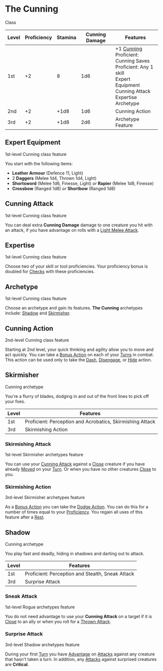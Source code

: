# The Cunning

Class

| Level | Proficiency | Stamina | Cunning Damage | Features  |
| ----  | ----------- | ------- | -------------- | - |
| 1st   | +2          | 8       | 1d6            | +1 [Cunning](../../pages/characters/attributes.md#cunning) <br> Proficient: Cunning Saves <br> Proficient: Any 1 skill <br> Expert Equipment <br> Cunning Attack <br> Expertise <br> Archetype
| 2nd   | +2          | +1d8    | 1d6            | Cunning Action |
| 3rd   | +2          | +1d8    | 2d6            | Archetype Feature |

## Expert Equipment

1st-level Cunning class feature

You start with the following items:

 * **Leather Armour** (Defence 11, Light)
 * 2 **Daggers** (Melee 1d4, Thrown 1d4, Light)
 * **Shortsword** (Melee 1d6, Finesse, Light) *or* **Rapier** (Melee 1d8, Finesse)
 * **Crossbow** (Ranged 1d8) *or* **Shortbow** (Ranged 1d8)

## Cunning Attack

1st-level Cunning class feature

You can deal extra **Cunning Damage** damage to one creature you hit with an attack, if you have advantage on rolls with a [Light Melee Attack](pages/combat/attacks.md?id=describing-attacks).

## Expertise

1st-level Cunning class feature

Choose two of your skill or tool proficiencies. Your proficiency bonus is doubled for [Checks](../../pages/rules/rolling/checks.md) with these proficiencies.

## Archetype

1st-level Cunning class feature

Choose an archetype and gain its features. **The Cunning** archetypes include: [Shadow](../../pages/classes/cunning.md#shadow) and [Skirmisher](../../pages/classes/cunning.md#skirmisher).

## Cunning Action

2nd-level Cunning class feature

Starting at 2nd level, your quick thinking and agility allow you to move and act quickly. You can take a [Bonus Action](../../pages/combat/bonus-actions.md) on each of your [Turns](../../pages/combat/index.md) in combat. This action can be used only to take the [Dash](../../pages/combat/actions.md#dash), [Disengage](../../pages/combat/actions.md#disengage), or [Hide](../../pages/combat/actions.md#hide) action.

## Skirmisher

Cunning archetype

You're a flurry of blades, dodging in and out of the front lines to pick off your foes.

| Level | Features
| ----  | -
| 1st   | Proficient: Perception and Acrobatics, Skirmishing Attack
| 3rd   | Skirmishing Action

### Skirmishing Attack

1st-level Skirmisher archetypes feature

You can use your [Cunning Attack](#cunning-attack) against a [Close](../../pages/rules/distance.md) creature if you have already [Moved](../../pages/combat/moves.md) on your [Turn](../../pages/combat/index.md). Or when you have no other creatures [Close](../../pages/rules/distance.md) to you.

### Skirmishing Action

3rd-level Skirmisher archetypes feature

As a [Bonus Action](../../pages/combat/bonus-actions.md) you can take the [Dodge Action](../../pages/combat/actions.md#dodge). You can do this for a number of times equal to your [Proficiency](../../pages/rules/proficiency.md). You regain all uses of this feature after a [Rest](../../pages/rules/rests.md).

## Shadow

Cunning archetype

You play fast and deadly, hiding in shadows and darting out to attack.

| Level | Features |
| ----  | - |
| 1st   | Proficient: Perception and Stealth, Sneak Attack |
| 3rd   | Surprise Attack |

### Sneak Attack

1st-level Rogue archetypes feature

You do not need advantage to use your **Cunning Attack** on a target if it is [Close](../../pages/rules/distance.md) to an ally or when you roll for a [Thrown Attack](pages/combat/attacks.md?id=describing-attacks).

### Surprise Attack

3rd-level Shadow archetypes feature

During your first [Turn](../pages/combat/order.md) you have [Advantage](../pages/rules/advantage.md) on [Attacks](../pages/combat/attacks.md) against any creature that hasn't taken a turn. In addition, any [Attacks](../pages/combat/attacks.md) against surprised creatures are **Critical**.
